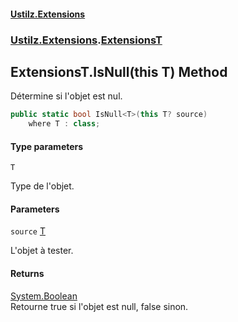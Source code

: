 #### [Ustilz.Extensions](index.md 'index')
### [Ustilz.Extensions](Ustilz.Extensions.md 'Ustilz.Extensions').[ExtensionsT](Ustilz.Extensions.ExtensionsT.md 'Ustilz.Extensions.ExtensionsT')

## ExtensionsT.IsNull<T>(this T) Method

Détermine si l'objet est nul.

```csharp
public static bool IsNull<T>(this T? source)
    where T : class;
```
#### Type parameters

<a name='Ustilz.Extensions.ExtensionsT.IsNull_T_(thisT).T'></a>

`T`

Type de l'objet.
#### Parameters

<a name='Ustilz.Extensions.ExtensionsT.IsNull_T_(thisT).source'></a>

`source` [T](Ustilz.Extensions.ExtensionsT.IsNull_T_(thisT).md#Ustilz.Extensions.ExtensionsT.IsNull_T_(thisT).T 'Ustilz.Extensions.ExtensionsT.IsNull<T>(this T).T')

L'objet à tester.

#### Returns
[System.Boolean](https://docs.microsoft.com/en-us/dotnet/api/System.Boolean 'System.Boolean')  
Retourne true si l'objet est null, false sinon.